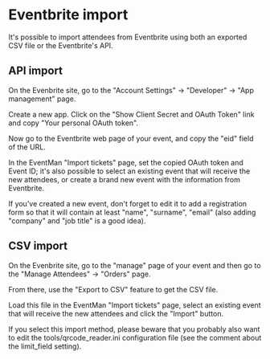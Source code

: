 # Eventbrite import

It's possible to import attendees from Eventbrite using both an exported CSV file or the Eventbrite's API.

## API import

On the Evenbrite site, go to the "Account Settings" -> "Developer" -> "App management" page.

Create a new app. Click on the "Show Client Secret and OAuth Token" link and copy "Your personal OAuth token".

Now go to the Eventbrite web page of your event, and copy the "eid" field of the URL.

In the EventMan "Import tickets" page, set the copied OAuth token and Event ID; it's also possible to select an existing event that will receive the new attendees, or create a brand new event with the information from Eventbrite.

If you've created a new event, don't forget to edit it to add a registration form so that it will contain at least "name", "surname", "email" (also adding "company" and "job title" is a good idea).


## CSV import

On the Evenbrite site, go to the "manage" page of your event and then go to the "Manage Attendees" -> "Orders" page.

From there, use the "Export to CSV" feature to get the CSV file.

Load this file in the EventMan "Import tickets" page, select an existing event that will receive the new attendees and click the "Import" button.

If you select this import method, please beware that you probably also want to edit the tools/qrcode\_reader.ini configuration file (see the comment about the limit\_field setting).
